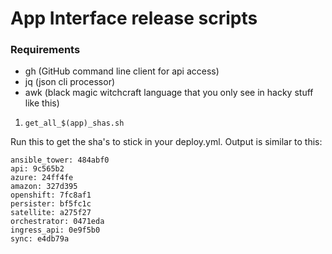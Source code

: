 # App Interface release scripts

### Requirements
- gh (GitHub command line client for api access)
- jq (json cli processor)
- awk (black magic witchcraft language that you only see in hacky stuff like this)

1) `get_all_$(app)_shas.sh`

Run this to get the sha's to stick in your deploy.yml. 
Output is similar to this: 
```
ansible_tower: 484abf0
api: 9c565b2
azure: 24ff4fe
amazon: 327d395
openshift: 7fc8af1
persister: bf5fc1c
satellite: a275f27
orchestrator: 0471eda
ingress_api: 0e9f5b0
sync: e4db79a
```

